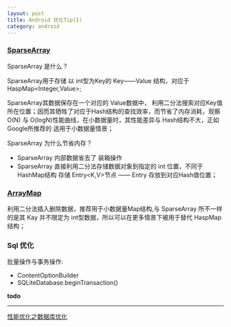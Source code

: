 ```yaml
---
layout: post
title: Android 优化Tip(1)
category: android
---
```


### [SparseArray](https://android.googlesource.com/platform/frameworks/base/+/refs/heads/master/core/java/android/util/SparseArray.java)

SparseArray 是什么？

SparseArray用于存储 以 int型为Key的 Key——Value 结构，对应于 HaspMap<Integer,Value>;

SparseArray其数据保存在一个对应的 Value数据中， 利用二分法搜索对应Key值所在位置；因而其牺牲了对应于Hash结构的查找效率，而节省了内存消耗，观察O(N) 与 O(logN)性能曲线，在小数据量时，其性能差异与 Hash结构不大，正如Google所推荐的 适用于小数据量情景；

SparseArray 为什么节省内存？


* SparseArray 内部数据省去了 装箱操作    
* SparseArray 直接利用二分法存储数据对象到指定的 int 位置，不同于HashMap结构 存储 Entry<K,V>节点 —— Entry 存放到对应Hash值位置；



### [ArrayMap](https://android.googlesource.com/platform/frameworks/support/+/refs/heads/master/v4/java/android/support/v4/util/ArrayMap.java)

利用二分法插入删除数据，推荐用于小数据量Map结构,与 SparseArray 所不一样的是其 Kay 并不限定为 int型数据，所以可以在更多情景下被用于替代 HaspMap结构；


### Sql 优化


批量操作与事务操作:


* ContentOptionBuilder    
* SQLiteDatabase.beginTransaction()      



**todo**




---

[性能优化之数据库优化](http://www.trinea.cn/android/database-performance/)
